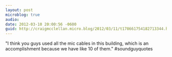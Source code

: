 ```yaml
---
layout: post
microblog: true
audio: 
date: 2012-03-10 20:00:56 -0600
guid: http://craigmcclellan.micro.blog/2012/03/11/t178661754182713344.html
---
```

"I think you guys used all the mic cables in this building, which is an accomplishment because we have like 10 of them." #soundguyquotes
